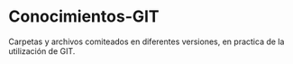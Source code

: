 # Conocimientos-GIT
Carpetas y archivos comiteados en diferentes versiones, en practica de la utilización de GIT.
